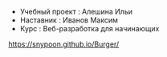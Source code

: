 * Учебный проект : Алешина Ильи 
* Наставник : Иванов Максим 
* Курс : Веб-разработка для начинающих 

https://snypoon.github.io/Burger/
